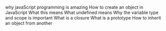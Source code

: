 why javaScript programming is amazing
How to create an object in JavaScript
What this means
What undefined means
Why the variable type and scope is important
What is a closure
What is a prototype
How to inherit an object from another
